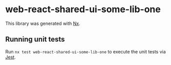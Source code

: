 # web-react-shared-ui-some-lib-one

This library was generated with [Nx](https://nx.dev).

## Running unit tests

Run `nx test web-react-shared-ui-some-lib-one` to execute the unit tests via [Jest](https://jestjs.io).
